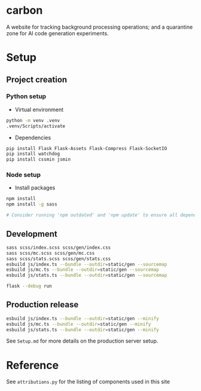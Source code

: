 # carbon
A website for tracking background processing operations; and a quarantine zone for AI code generation experiments.

# Setup
## Project creation
### Python setup
- Virtual environment
```bash
python -m venv .venv
.venv/Scripts/activate
```

- Dependencies
```bash
pip install Flask Flask-Assets Flask-Compress Flask-SocketIO
pip install watchdog
pip install cssmin jsmin
```

### Node setup
- Install packages
```bash
npm install
npm install -g sass

# Consider running 'npm outdated' and 'npm update' to ensure all dependencies are up-to-date.
```


## Development
```bash
sass scss/index.scss scss/gen/index.css
sass scss/mc.scss scss/gen/mc.css
sass scss/stats.scss scss/gen/stats.css
esbuild js/index.ts --bundle --outdir=static/gen --sourcemap
esbuild js/mc.ts --bundle --outdir=static/gen --sourcemap
esbuild js/stats.ts --bundle --outdir=static/gen --sourcemap

flask --debug run
```

## Production release
```bash
esbuild js/index.ts --bundle --outdir=static/gen --minify
esbuild js/mc.ts --bundle --outdir=static/gen --minify
esbuild js/stats.ts --bundle --outdir=static/gen --minify
```

See `Setup.md` for more details on the production server setup.

# Reference
See `attributions.py` for the listing of components used in this site